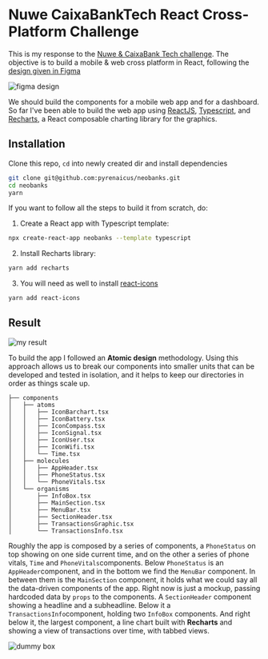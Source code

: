 # Nuwe CaixaBankTech React Cross-Platform Challenge

This is my response to the [Nuwe & CaixaBank Tech challenge](https://nuwe.io/challenge/react-cross-platform). The objective is to build a mobile & web cross platform in React, following the [design given in Figma](<https://www.figma.com/file/QwywweWsNXzZhGQGOjw3zi/Figma-for-Developers%2C-Frontend-Masters-(Community)?node-id=41%3A331>)

![figma design](https://res.cloudinary.com/do6vrwdse/image/upload/v1653756834/caixabank/Screenshot_2022-05-28_at_18.52.21_vvbfkb.png)

We should build the components for a mobile web app and for a dashboard. So far I've been able to build the web app using [ReactJS](https://reactjs.org/), [Typescript](https://www.typescriptlang.org/), and [Recharts](https://recharts.org/), a React composable charting library for the graphics.

## Installation

Clone this repo, `cd` into newly created dir and install dependencies

```bash
git clone git@github.com:pyrenaicus/neobanks.git
cd neobanks
yarn
```

If you want to follow all the steps to build it from scratch, do:

1. Create a React app with Typescript template:

```bash
npx create-react-app neobanks --template typescript
```

2. Install Recharts library:

```bash
yarn add recharts
```

3. You will need as well to install [react-icons](https://react-icons.github.io/react-icons)

```bash
yarn add react-icons
```

## Result

![my result](https://res.cloudinary.com/do6vrwdse/image/upload/v1653760388/caixabank/Screenshot_2022-05-28_at_19.52.35_xzxnlw.png)

To build the app I followed an **Atomic design** methodology. Using this approach allows us to break our components into smaller units that can be developed and tested in isolation, and it helps to keep our directories in order as things scale up.

```
├── components
│   ├── atoms
│   │   ├── IconBarchart.tsx
│   │   ├── IconBattery.tsx
│   │   ├── IconCompass.tsx
│   │   ├── IconSignal.tsx
│   │   ├── IconUser.tsx
│   │   ├── IconWifi.tsx
│   │   └── Time.tsx
│   ├── molecules
│   │   ├── AppHeader.tsx
│   │   ├── PhoneStatus.tsx
│   │   └── PhoneVitals.tsx
│   └── organisms
│       ├── InfoBox.tsx
│       ├── MainSection.tsx
│       ├── MenuBar.tsx
│       ├── SectionHeader.tsx
│       ├── TransactionsGraphic.tsx
│       └── TransactionsInfo.tsx
```

Roughly the app is composed by a series of components, a `PhoneStatus` on top showing on one side current time, and on the other a series of phone vitals, `Time` and `PhoneVitals`components. Below `PhoneStatus` is an `AppHeader`component, and in the bottom we find the `MenuBar` component. In between them is the `MainSection` component, it holds what we could say all the data-driven components of the app. Right now is just a mockup, passing hardcoded data by `props` to the components. A `SectionHeader` component showing a headline and a subheadline. Below it a `TransactionsInfo`component, holding two `InfoBox` components. And right below it, the largest component, a line chart built with **Recharts** and showing a view of transactions over time, with tabbed views.

![dummy box](https://res.cloudinary.com/do6vrwdse/image/upload/v1653763446/caixabank/20220528_204043_gonupv.jpg)
